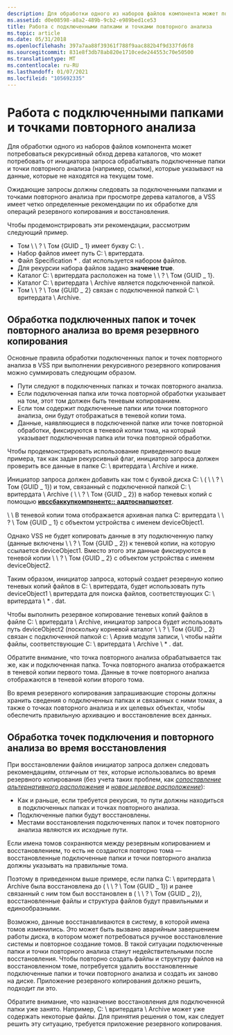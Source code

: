 ```yaml
---
description: Для обработки одного из наборов файлов компонента может потребоваться рекурсивный обход дерева каталогов, что может потребовать от инициатора запроса обрабатывать подключенные папки и точки повторного анализа (например, ссылки), которые указывают на данные, которые не находятся на текущем томе.
ms.assetid: d0e08598-a8a2-489b-9cb2-e989bed1ce53
title: Работа с подключенными папками и точками повторного анализа
ms.topic: article
ms.date: 05/31/2018
ms.openlocfilehash: 397a7aa88f39361f788f9aac882b4f9d337fd6f8
ms.sourcegitcommit: 831e8f3db78ab820e1710cede244553c70e50500
ms.translationtype: MT
ms.contentlocale: ru-RU
ms.lasthandoff: 01/07/2021
ms.locfileid: "105692335"
---
```

# <a name="working-with-mounted-folders-and-reparse-points"></a>Работа с подключенными папками и точками повторного анализа

Для обработки одного из наборов файлов компонента может потребоваться рекурсивный обход дерева каталогов, что может потребовать от инициатора запроса обрабатывать подключенные папки и точки повторного анализа (например, ссылки), которые указывают на данные, которые не находятся на текущем томе.

Ожидающие запросы должны следовать за подключенными папками и точками повторного анализа при просмотре дерева каталогов, а VSS имеет четко определенные рекомендации по их обработке для операций резервного копирования и восстановления.

Чтобы продемонстрировать эти рекомендации, рассмотрим следующий пример.

-   Том \\ \\ ? \\ Том {GUID \_ 1} имеет букву C: \\ .
-   Набор файлов имеет путь C: \\ вритердата.
-   Файл Specification \* . dat используется набором файлов.
-   Для рекурсии набора файлов задано **значение true**.
-   Каталог C: \\ вритердата расположен на томе \\ \\ ? \\ Том {GUID \_ 1}.
-   Каталог C: \\ вритердата \\ Archive является подключенной папкой.
-   Том \\ \\ ? \\ Том {GUID \_ 2} связан с подключенной папкой C: \\ вритердата \\ Archive.

## <a name="handling-mounted-folders-and-reparse-points-during-backup"></a>Обработка подключенных папок и точек повторного анализа во время резервного копирования

Основные правила обработки подключенных папок и точек повторного анализа в VSS при выполнении рекурсивного резервного копирования можно суммировать следующим образом.

-   Пути следуют в подключенных папках и точках повторного анализа.
-   Если подключенная папка или точка повторной обработки указывает на том, этот том должен быть теневым копированием.
-   Если том содержит подключенные папки или точки повторного анализа, они будут отображаться в теневой копии тома.
-   Данные, наявляющиеся в подключенной папке или точке повторной обработки, фиксируются в теневой копии тома, на который указывает подключенная папка или точка повторной обработки.

Чтобы продемонстрировать использование приведенного выше примера, так как задан рекурсивный флаг, инициатор запроса должен проверить все данные в папке C: \\ вритердата \\ Archive и ниже.

Инициатор запроса должен добавить как том с буквой диска C: \\ ( \\ \\ ? \\ Том {GUID \_ 1}) и том, связанный с подключенной папкой C: \\ вритердата \\ Archive ( \\ \\ ? \\ Том {GUID \_ 2}) в набор теневых копий с помощью [**ивссбаккупкомпонентс:: аддтоснапшотсет**](/windows/desktop/api/VsBackup/nf-vsbackup-ivssbackupcomponents-addtosnapshotset).

\\ \\ В теневой копии тома отображается архивная папка C: вритердата \\ \\ ? \\ Том {GUID \_ 1} с объектом устройства с именем deviceObject1.

Однако VSS не будет копировать данные в эту подключенную папку (данные включены \\ \\ ? \\ Том {GUID \_ 2}) к теневой копии, на которую ссылается deviceObject1. Вместо этого эти данные фиксируются в теневой копии \\ \\ ? \\ Том {GUID \_ 2} с объектом устройства с именем deviceObject2.

Таким образом, инициатор запроса, который создает резервную копию теневых копий файлов в C: \\ вритердата, будет использовать путь deviceObject1 \\ вритердата для поиска файлов, соответствующих C: \\ вритердата \\ \* . dat.

Чтобы выполнить резервное копирование теневых копий файлов в файле C: \\ вритердата \\ Archive, инициатор запроса будет использовать путь deviceObject2 (поскольку корневой каталог \\ \\ ? \\ Том {GUID \_ 2} связан с подключенной папкой c: \\ Архив модуля записи, \\ чтобы найти файлы, соответствующие C: \\ вритердата \\ Archive \\ \* . dat.

Обратите внимание, что точка повторного анализа обрабатывается так же, как и подключенная папка. Точка повторного анализа отображается в теневой копии первого тома. Данные в точке повторного анализа отображаются в теневой копии второго тома.

Во время резервного копирования запрашивающие стороны должны хранить сведения о подключенных папках и связанных с ними томах, а также о точках повторного анализа и их целевых объектах, чтобы обеспечить правильную архивацию и восстановление всех данных.

## <a name="handling-mount-and-reparse-points-during-restore"></a>Обработка точек подключения и повторного анализа во время восстановления

При восстановлении файлов инициатор запроса должен следовать рекомендациям, отличным от тех, которые использовались во время резервного копирования (без учета таких проблем, как [*сопоставление альтернативного расположения*](vssgloss-a.md) и [*новое целевое расположение*](vssgloss-n.md)):

-   Как и раньше, если требуется рекурсия, то пути должны находиться в подключенных папках и точках повторного анализа.
-   Подключенные папки будут восстановлены.
-   Местами восстановления подключенных папок и точек повторного анализа являются их исходные пути.

Если имена томов сохраняются между резервным копированием и восстановлением, то есть не создаются повторно тома — восстановленные подключенные папки и точки повторного анализа должны указывать на правильные тома.

Поэтому в приведенном выше примере, если папка C: \\ вритердата \\ Archive была восстановлена до ( \\ \\ ? \\ Том {GUID \_ 1}) и ранее связанный с ним том был восстановлен в ( \\ \\ ? \\ Том {GUID \_ 2}), восстановленные файлы и структура файлов будут правильными и единообразными.

Возможно, данные восстанавливаются в систему, в которой имена томов изменились. Это может быть вызвано аварийным завершением работы диска, в котором может потребоваться ручное восстановление системы и повторное создание томов. В такой ситуации подключенные папки и точки повторного анализа станут недействительными после восстановления. Чтобы повторно создать файлы и структуру файлов на восстановленном томе, потребуется удалить восстановленные подключенные папки и точки повторного анализа и создать их заново на диске. Приложение резервного копирования должно решить, подходит ли это.

Обратите внимание, что назначение восстановления для подключенной папки уже занято. Например, C: \\ вритердата \\ Archive может уже содержать некоторые файлы. Для принятия решения о том, как следует решить эту ситуацию, требуется приложение резервного копирования.

 

 




